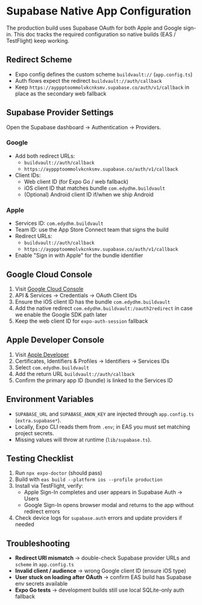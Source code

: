 # Supabase Native App Configuration

The production build uses Supabase OAuth for both Apple and Google sign-in. This doc tracks the required configuration so native builds (EAS / TestFlight) keep working.

## Redirect Scheme
- Expo config defines the custom scheme `buildvault://` (`app.config.ts`)  
- Auth flows expect the redirect `buildvault://auth/callback`
- Keep `https://ayppptoommolvkcnksmv.supabase.co/auth/v1/callback` in place as the secondary web fallback

## Supabase Provider Settings
Open the Supabase dashboard → Authentication → Providers.

### Google
- Add both redirect URLs:
  - `buildvault://auth/callback`
  - `https://ayppptoommolvkcnksmv.supabase.co/auth/v1/callback`
- Client IDs:
  - Web client ID (for Expo Go / web fallback)
  - iOS client ID that matches bundle `com.edydhm.buildvault`
  - (Optional) Android client ID if/when we ship Android

### Apple
- Services ID: `com.edydhm.buildvault`
- Team ID: use the App Store Connect team that signs the build
- Redirect URLs:
  - `buildvault://auth/callback`
  - `https://ayppptoommolvkcnksmv.supabase.co/auth/v1/callback`
- Enable "Sign in with Apple" for the bundle identifier

## Google Cloud Console
1. Visit [Google Cloud Console](https://console.cloud.google.com/)
2. API & Services → Credentials → OAuth Client IDs
3. Ensure the iOS client ID has the bundle `com.edydhm.buildvault`
4. Add the native redirect `com.edydhm.buildvault:/oauth2redirect` in case we enable the Google SDK path later
5. Keep the web client ID for `expo-auth-session` fallback

## Apple Developer Console
1. Visit [Apple Developer](https://developer.apple.com/account/)
2. Certificates, Identifiers & Profiles → Identifiers → Services IDs
3. Select `com.edydhm.buildvault`
4. Add the return URL `buildvault://auth/callback`
5. Confirm the primary app ID (bundle) is linked to the Services ID

## Environment Variables
- `SUPABASE_URL` and `SUPABASE_ANON_KEY` are injected through `app.config.ts` (`extra.supabase*`).
- Locally, Expo CLI reads them from `.env`; in EAS you must set matching project secrets.
- Missing values will throw at runtime (`lib/supabase.ts`).

## Testing Checklist
1. Run `npx expo-doctor` (should pass) 
2. Build with `eas build --platform ios --profile production`
3. Install via TestFlight, verify:
   - Apple Sign-In completes and user appears in Supabase Auth → Users
   - Google Sign-In opens browser modal and returns to the app without redirect errors
4. Check device logs for `supabase.auth` errors and update providers if needed

## Troubleshooting
- **Redirect URI mismatch** → double-check Supabase provider URLs and `scheme` in `app.config.ts`
- **Invalid client / audience** → wrong Google client ID (ensure iOS type)
- **User stuck on loading after OAuth** → confirm EAS build has Supabase env secrets available
- **Expo Go tests** → development builds still use local SQLite-only auth fallback
